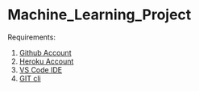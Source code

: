 # Machine_Learning_Project

Requirements:

1.  [Github Account](https://github.com)
2.  [Heroku Account](https://id.heroku.com/login)
3.  [VS Code IDE](https://code.visualstudio.com/download)
4.  [GIT cli](https://git-scm.com/downloads)